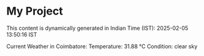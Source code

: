 # My Project

This content is dynamically generated in Indian Time (IST): 2025-02-05 13:50:16 IST


Current Weather in Coimbatore:
Temperature: 31.88 °C
Condition: clear sky

